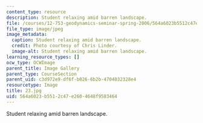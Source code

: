 ```yaml
---
content_type: resource
description: Student relaxing amid barren landscape.
file: /courses/12-753-geodynamics-seminar-spring-2006/564a6023b5512c47e2604648f9583464_23.jpg
file_type: image/jpeg
image_metadata:
  caption: Student relaxing amid barren landscape.
  credit: Photo courtesy of Chris Linder.
  image-alt: Student relaxing amid barren landscape.
learning_resource_types: []
ocw_type: OCWImage
parent_title: Image Gallery
parent_type: CourseSection
parent_uid: c3d972e9-df6f-b026-6b2b-4704032328e4
resourcetype: Image
title: 23.jpg
uid: 564a6023-b551-2c47-e260-4648f9583464
---
```

Student relaxing amid barren landscape.

